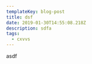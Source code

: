 ```yaml
---
templateKey: blog-post
title: dsf
date: 2019-01-30T14:55:08.218Z
description: sdfa
tags:
  - cxvvs
---
```

asdf
